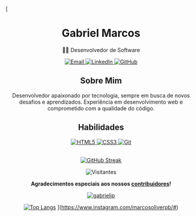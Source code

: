 [<!-- Perfil GitHub Simples -->
<div align="center"><!-- criando uma div (divisao ou bloco) e pedindo pra alinhar o conteúdo ao centro -->
  <h1>Gabriel Marcos</h1><!-- definindo o titulo da minha página -->
  <p>👨‍💻 Desenvolvedor de Software</p><!-- criando um paragrafo -->
  
  <!-- Links de Contato -->
  <div><!-- iniciando uma div -->
    <a href="https://mail.google.com/mail/"> <!--a tag a é utilizada para criar hiper ligaçoes, nesse caso o link sera para quando clicar levar ao meu email -->
      <img src="https://img.shields.io/badge/Email-D14836?style=for-the-badge&logo=gmail&logoColor=white" alt="Email" /> <!--inserindo uma imagem e colocando um link para quando clicar na imagem ser direcionado-->
    </a>
    <a href="https://linkedin.com/in/seu-usuario">
      <img src="https://img.shields.io/badge/LinkedIn-0077B5?style=for-the-badge&logo=linkedin&logoColor=white" alt="LinkedIn" />
    </a>
    <a href="https://github.com/gabrieljp">
      <img src="https://img.shields.io/badge/GitHub-100000?style=for-the-badge&logo=github&logoColor=white" alt="GitHub" />
    </a>
  </div>

  <!-- Sobre Mim -->
  <div>
    <h2>Sobre Mim</h2><!--criando um sub-titulo -->
    <p><!--criando um paragrafo e logo abaixo o paragrafo-->
      Desenvolvedor apaixonado por tecnologia, sempre em busca de novos desafios e aprendizados.
      Experiência em desenvolvimento web e comprometido com a qualidade do código.
    </p>
  </div>

  <!-- Habilidades -->
  <div>
    <h2>Habilidades</h2>
    <a href="https://www.w3schools.com/html/">
      <img src="https://img.shields.io/badge/HTML5-E34F26?style=for-the-badge&logo=html5&logoColor=white" alt="HTML5"  />
    </a>
    <a href="https://www.w3schools.com/css/">
      <img src="https://img.shields.io/badge/CSS3-1572B6?style=for-the-badge&logo=css3&logoColor=white" alt="CSS3" />
    </a>
    <a href="https://www.w3schools.com/git/">
      <img src="https://img.shields.io/badge/Git-F05032?style=for-the-badge&logo=git&logoColor=white" alt="Git" />
    </a>
  </div>
  <br><!-- quebrando uma linha -->

  <!-- Estatísticas -->
 [![GitHub Streak](https://github-readme-stats.vercel.app/api?username=gabrieljp&show_icons=true&theme=radical)](https://github.com/anuraghazra/github-readme-stats)

  <div>
    <!-- Contador de Visitas -->
    <img src="https://visitor-badge.laobi.icu/badge?page_id=seu-usuario.gabrieljp" alt="Visitantes" />
  </div>




<p align="center">
  <strong><!--deixando o texto em evidencia(dando importancia)-->Agradecimentos especiais aos nossos <a href="#contribuidores">contribuidores</a>!</strong>
</p>

<!-- mostrando o avanço de um projeto -->

  [![gabrieljp](https://github-readme-stats.vercel.app/api/pin/?username=gabrieljp&repo=gabrieljp&theme=radical)](https://github.com/gabrieljp/gabrieljp) 

<!-- linguagens mais usadas no meu git -->

  [![Top Langs](https://github-readme-stats.vercel.app/api/top-langs/?username=gabrieljp&layout=compact&theme=radical)](https://github.com/anuraghazra/github-readme-stats)
](https://www.instagram.com/marcosoliverpb/#)
